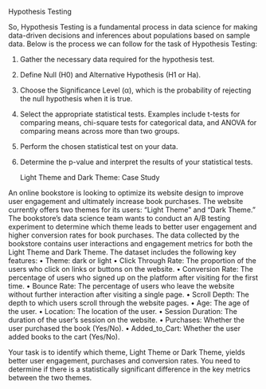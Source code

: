 Hypothesis Testing

So, Hypothesis Testing is a fundamental process in data science for making data-driven decisions and inferences about populations based on sample data. Below is the process we can follow for the task of Hypothesis Testing:
1.	Gather the necessary data required for the hypothesis test.
2.	Define Null (H0) and Alternative Hypothesis (H1 or Ha).
3.	Choose the Significance Level (α), which is the probability of rejecting the null hypothesis when it is true.
4.	Select the appropriate statistical tests. Examples include t-tests for comparing means, chi-square tests for categorical data, and ANOVA for comparing means across more than two groups.
5.	Perform the chosen statistical test on your data.
6.	Determine the p-value and interpret the results of your statistical tests.

	Light Theme and Dark Theme: Case Study	

An online bookstore is looking to optimize its website design to improve user engagement and ultimately increase book purchases. The website currently offers two themes for its users: “Light Theme” and “Dark Theme.” The bookstore’s data science team wants to conduct an A/B testing experiment to determine which theme leads to better user engagement and higher conversion rates for book purchases.
The data collected by the bookstore contains user interactions and engagement metrics for both the Light Theme and Dark Theme. The dataset includes the following key features:
•	Theme: dark or light
•	Click Through Rate: The proportion of the users who click on links or buttons on the website.
•	Conversion Rate: The percentage of users who signed up on the platform after visiting for the first time.
•	Bounce Rate: The percentage of users who leave the website without further interaction after visiting a single page.
•	Scroll Depth: The depth to which users scroll through the website pages.
•	Age: The age of the user.
•	Location: The location of the user.
•	Session Duration: The duration of the user’s session on the website.
•	Purchases: Whether the user purchased the book (Yes/No).
•	Added_to_Cart: Whether the user added books to the cart (Yes/No).

Your task is to identify which theme, Light Theme or Dark Theme, yields better user engagement, purchases and conversion rates. You need to determine if there is a statistically significant difference in the key metrics between the two themes.


